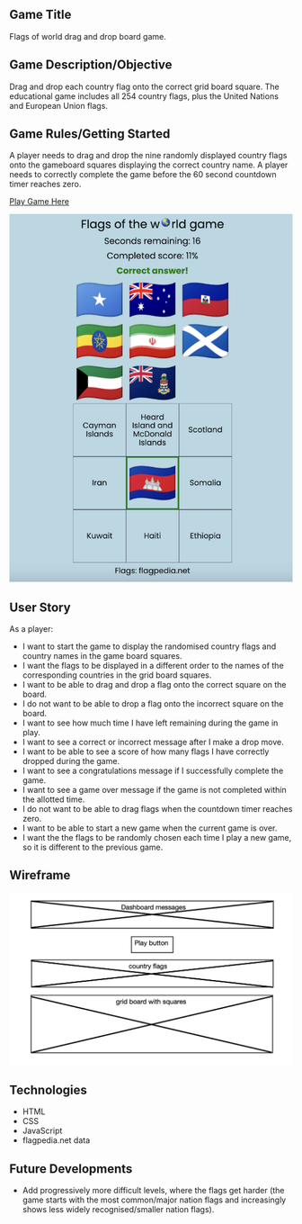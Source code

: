 ## Game Title

Flags of world drag and drop board game.

## Game Description/Objective

Drag and drop each country flag onto the correct grid board square. The educational game includes all 254 country flags, plus the United Nations and European Union flags.

## Game Rules/Getting Started

A player needs to drag and drop the nine randomly displayed country flags onto the gameboard squares displaying the correct country name. A player needs to correctly complete the game before the 60 second countdown timer reaches zero.

[Play Game Here](https://jdrabble.github.io/flag-game/)

![live game screenshot!](./livescreenshot.png "live game screenshot")

## User Story

As a player:

- I want to start the game to display the randomised country flags and country names in the game board squares.
- I want the flags to be displayed in a different order to the names of the corresponding countries in the grid board squares.
- I want to be able to drag and drop a flag onto the correct square on the board.
- I do not want to be able to drop a flag onto the incorrect square on the board.
- I want to see how much time I have left remaining during the game in play.
- I want to see a correct or incorrect message after I make a drop move.
- I want to be able to see a score of how many flags I have correctly dropped during the game.
- I want to see a congratulations message if I successfully complete the game.
- I want to see a game over message if the game is not completed within the allotted time.
- I do not want to be able to drag flags when the countdown timer reaches zero.
- I want to be able to start a new game when the current game is over.
- I want the the flags to be randomly chosen each time I play a new game, so it is different to the previous game.

## Wireframe

![wireframe!](./wireframe.png "wireframe")

## Technologies

- HTML
- CSS
- JavaScript
- flagpedia.net data

## Future Developments

- Add progressively more difficult levels, where the flags get harder (the game starts with the most common/major nation flags and increasingly shows less widely recognised/smaller nation flags).
